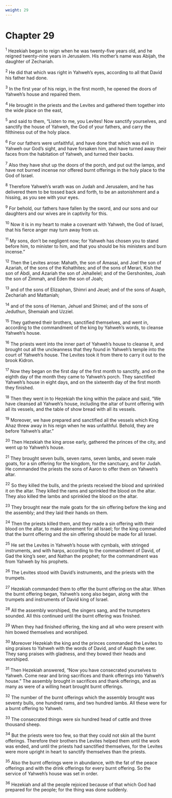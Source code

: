 ```yaml
---
weight: 29
---
```


# Chapter 29

<sup>1</sup> Hezekiah began to reign when he was twenty-five years old, and he reigned twenty-nine years in Jerusalem. His mother’s name was Abijah, the daughter of Zechariah. 

<sup>2</sup> He did that which was right in Yahweh’s eyes, according to all that David his father had done. 

<sup>3</sup> In the first year of his reign, in the first month, he opened the doors of Yahweh’s house and repaired them. 

<sup>4</sup> He brought in the priests and the Levites and gathered them together into the wide place on the east, 

<sup>5</sup> and said to them, “Listen to me, you Levites! Now sanctify yourselves, and sanctify the house of Yahweh, the God of your fathers, and carry the filthiness out of the holy place. 

<sup>6</sup> For our fathers were unfaithful, and have done that which was evil in Yahweh our God’s sight, and have forsaken him, and have turned away their faces from the habitation of Yahweh, and turned their backs. 

<sup>7</sup> Also they have shut up the doors of the porch, and put out the lamps, and have not burned incense nor offered burnt offerings in the holy place to the God of Israel. 

<sup>8</sup> Therefore Yahweh’s wrath was on Judah and Jerusalem, and he has delivered them to be tossed back and forth, to be an astonishment and a hissing, as you see with your eyes. 

<sup>9</sup> For behold, our fathers have fallen by the sword, and our sons and our daughters and our wives are in captivity for this. 

<sup>10</sup> Now it is in my heart to make a covenant with Yahweh, the God of Israel, that his fierce anger may turn away from us. 

<sup>11</sup> My sons, don’t be negligent now; for Yahweh has chosen you to stand before him, to minister to him, and that you should be his ministers and burn incense.” 

<sup>12</sup> Then the Levites arose: Mahath, the son of Amasai, and Joel the son of Azariah, of the sons of the Kohathites; and of the sons of Merari, Kish the son of Abdi, and Azariah the son of Jehallelel; and of the Gershonites, Joah the son of Zimmah, and Eden the son of Joah; 

<sup>13</sup> and of the sons of Elizaphan, Shimri and Jeuel; and of the sons of Asaph, Zechariah and Mattaniah; 

<sup>14</sup> and of the sons of Heman, Jehuel and Shimei; and of the sons of Jeduthun, Shemaiah and Uzziel. 

<sup>15</sup> They gathered their brothers, sanctified themselves, and went in, according to the commandment of the king by Yahweh’s words, to cleanse Yahweh’s house. 

<sup>16</sup> The priests went into the inner part of Yahweh’s house to cleanse it, and brought out all the uncleanness that they found in Yahweh’s temple into the court of Yahweh’s house. The Levites took it from there to carry it out to the brook Kidron. 

<sup>17</sup> Now they began on the first day of the first month to sanctify, and on the eighth day of the month they came to Yahweh’s porch. They sanctified Yahweh’s house in eight days, and on the sixteenth day of the first month they finished. 

<sup>18</sup> Then they went in to Hezekiah the king within the palace and said, “We have cleansed all Yahweh’s house, including the altar of burnt offering with all its vessels, and the table of show bread with all its vessels. 

<sup>19</sup> Moreover, we have prepared and sanctified all the vessels which King Ahaz threw away in his reign when he was unfaithful. Behold, they are before Yahweh’s altar.” 

<sup>20</sup> Then Hezekiah the king arose early, gathered the princes of the city, and went up to Yahweh’s house. 

<sup>21</sup> They brought seven bulls, seven rams, seven lambs, and seven male goats, for a sin offering for the kingdom, for the sanctuary, and for Judah. He commanded the priests the sons of Aaron to offer them on Yahweh’s altar. 

<sup>22</sup> So they killed the bulls, and the priests received the blood and sprinkled it on the altar. They killed the rams and sprinkled the blood on the altar. They also killed the lambs and sprinkled the blood on the altar. 

<sup>23</sup> They brought near the male goats for the sin offering before the king and the assembly; and they laid their hands on them. 

<sup>24</sup> Then the priests killed them, and they made a sin offering with their blood on the altar, to make atonement for all Israel; for the king commanded that the burnt offering and the sin offering should be made for all Israel. 

<sup>25</sup> He set the Levites in Yahweh’s house with cymbals, with stringed instruments, and with harps, according to the commandment of David, of Gad the king’s seer, and Nathan the prophet; for the commandment was from Yahweh by his prophets. 

<sup>26</sup> The Levites stood with David’s instruments, and the priests with the trumpets. 

<sup>27</sup> Hezekiah commanded them to offer the burnt offering on the altar. When the burnt offering began, Yahweh’s song also began, along with the trumpets and instruments of David king of Israel. 

<sup>28</sup> All the assembly worshiped, the singers sang, and the trumpeters sounded. All this continued until the burnt offering was finished. 

<sup>29</sup> When they had finished offering, the king and all who were present with him bowed themselves and worshiped. 

<sup>30</sup> Moreover Hezekiah the king and the princes commanded the Levites to sing praises to Yahweh with the words of David, and of Asaph the seer. They sang praises with gladness, and they bowed their heads and worshiped. 

<sup>31</sup> Then Hezekiah answered, “Now you have consecrated yourselves to Yahweh. Come near and bring sacrifices and thank offerings into Yahweh’s house.” The assembly brought in sacrifices and thank offerings, and as many as were of a willing heart brought burnt offerings. 

<sup>32</sup> The number of the burnt offerings which the assembly brought was seventy bulls, one hundred rams, and two hundred lambs. All these were for a burnt offering to Yahweh. 

<sup>33</sup> The consecrated things were six hundred head of cattle and three thousand sheep. 

<sup>34</sup> But the priests were too few, so that they could not skin all the burnt offerings. Therefore their brothers the Levites helped them until the work was ended, and until the priests had sanctified themselves, for the Levites were more upright in heart to sanctify themselves than the priests. 

<sup>35</sup> Also the burnt offerings were in abundance, with the fat of the peace offerings and with the drink offerings for every burnt offering. So the service of Yahweh’s house was set in order. 

<sup>36</sup> Hezekiah and all the people rejoiced because of that which God had prepared for the people; for the thing was done suddenly. 


